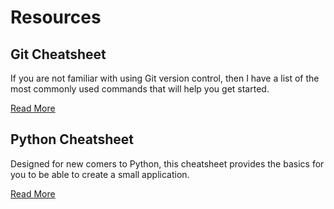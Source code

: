# Resources

## Git Cheatsheet

If you are not familiar with 
using Git version control, then I have a list of the most commonly used commands that 
will help you get started.

[Read More](https://github.com/almostengr/gitcheatsheet)

## Python Cheatsheet

Designed for new comers to Python, this cheatsheet provides
the basics for you to be able to create a small application.

[Read More](/resources/python-cheatsheet)
